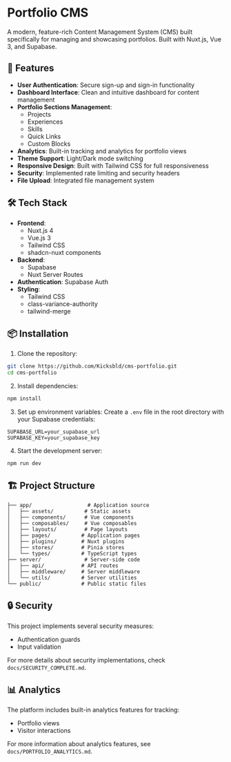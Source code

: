 # Portfolio CMS

A modern, feature-rich Content Management System (CMS) built specifically for managing and showcasing portfolios. Built with Nuxt.js, Vue 3, and Supabase.

## 🚀 Features

- **User Authentication**: Secure sign-up and sign-in functionality
- **Dashboard Interface**: Clean and intuitive dashboard for content management
- **Portfolio Sections Management**:
  - Projects
  - Experiences
  - Skills
  - Quick Links
  - Custom Blocks
- **Analytics**: Built-in tracking and analytics for portfolio views
- **Theme Support**: Light/Dark mode switching
- **Responsive Design**: Built with Tailwind CSS for full responsiveness
- **Security**: Implemented rate limiting and security headers
- **File Upload**: Integrated file management system

## 🛠️ Tech Stack

- **Frontend**:
  - Nuxt.js 4
  - Vue.js 3
  - Tailwind CSS
  - shadcn-nuxt components
- **Backend**:
  - Supabase
  - Nuxt Server Routes
- **Authentication**: Supabase Auth
- **Styling**:
  - Tailwind CSS
  - class-variance-authority
  - tailwind-merge

## 📦 Installation

1. Clone the repository:

```bash
git clone https://github.com/Kicksbld/cms-portfolio.git
cd cms-portfolio
```

2. Install dependencies:

```bash
npm install
```

3. Set up environment variables:
   Create a `.env` file in the root directory with your Supabase credentials:

```env
SUPABASE_URL=your_supabase_url
SUPABASE_KEY=your_supabase_key
```

4. Start the development server:

```bash
npm run dev
```

## 🏗️ Project Structure

```
├── app/                  # Application source
│   ├── assets/          # Static assets
│   ├── components/      # Vue components
│   ├── composables/     # Vue composables
│   ├── layouts/         # Page layouts
│   ├── pages/          # Application pages
│   ├── plugins/        # Nuxt plugins
│   ├── stores/         # Pinia stores
│   └── types/          # TypeScript types
├── server/              # Server-side code
│   ├── api/            # API routes
│   ├── middleware/     # Server middleware
│   └── utils/          # Server utilities
└── public/             # Public static files
```

## 🔒 Security

This project implements several security measures:

- Authentication guards
- Input validation

For more details about security implementations, check `docs/SECURITY_COMPLETE.md`.

## 📊 Analytics

The platform includes built-in analytics features for tracking:

- Portfolio views
- Visitor interactions

For more information about analytics features, see `docs/PORTFOLIO_ANALYTICS.md`.


